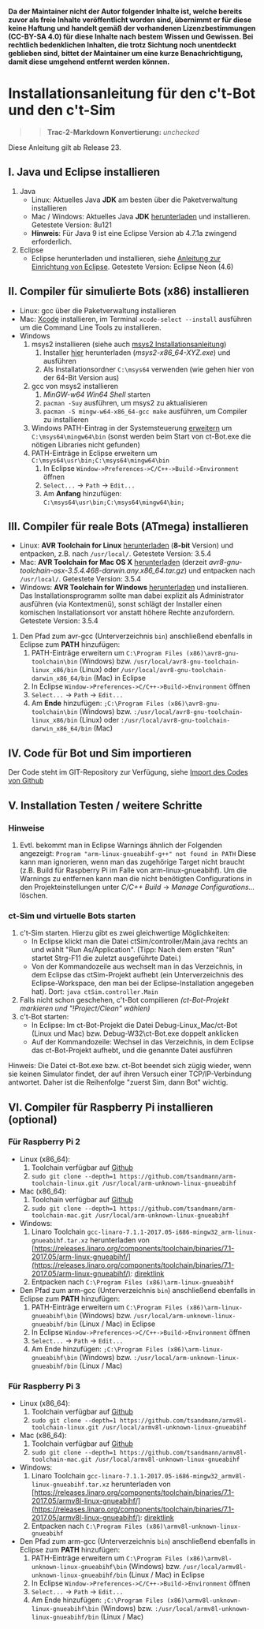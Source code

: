 **Da der Maintainer nicht der Autor folgender Inhalte ist, welche bereits zuvor als freie Inhalte veröffentlicht worden sind, übernimmt er für diese keine Haftung und handelt gemäß der vorhandenen Lizenzbestimmungen (CC-BY-SA 4.0) für diese Inhalte nach bestem Wissen und Gewissen. Bei rechtlich bedenklichen Inhalten, die trotz Sichtung noch unentdeckt geblieben sind, bittet der Maintainer um eine kurze Benachrichtigung, damit diese umgehend entfernt werden können.**

# Installationsanleitung für den c't-Bot und den c't-Sim

>> **Trac-2-Markdown Konvertierung:** *unchecked*

Diese Anleitung gilt ab Release 23.

## I. Java und Eclipse installieren

1. Java
    * Linux: Aktuelles Java **JDK** am besten über die Paketverwaltung installieren
    * Mac / Windows: Aktuelles Java **JDK** [herunterladen](http://www.oracle.com/technetwork/java/javase/downloads/index.html) und installieren. Getestete Version: 8u121
    * **Hinweis**: Für Java 9 ist eine Eclipse Version ab 4.7.1a zwingend erforderlich.
1. Eclipse
    * Eclipse herunterladen und installieren, siehe [Anleitung zur Einrichtung von Eclipse](../EclipseInstallation/EclipseInstallation.md). Getestete Version: Eclipse Neon (4.6)

## II. Compiler für simulierte Bots (x86) installieren

* Linux: gcc über die Paketverwaltung installieren
* Mac: [Xcode](https://itunes.apple.com/de/app/xcode/id497799835?mt=12) installieren, im Terminal `xcode-select --install` ausführen um die Command Line Tools zu installieren.
* Windows
  1. msys2 installieren (siehe auch [msys2 Installationsanleitung](http://msys2.github.io))
     1. Installer [hier](http://msys2.github.io) herunterladen (*msys2-x86_64-*XYZ*.exe*) und ausführen
     1. Als Installationsordner `C:\msys64` verwenden (wie gehen hier von der 64-Bit Version aus)
  1. gcc von msys2 installieren
     1. *MinGW-w64 Win64 Shell* starten
     1. `pacman -Suy` ausführen, um msys2 zu aktualisieren
     1. `pacman -S mingw-w64-x86_64-gcc make` ausführen, um Compiler zu installieren
  1. Windows PATH-Eintrag in der Systemsteuerung [erweitern](http://techmixx.de/windows-10-umgebungsvariablen-bearbeiten/) um `C:\msys64\mingw64\bin` (sonst werden beim Start von ct-Bot.exe die nötigen Libraries nicht gefunden)
  1. PATH-Einträge in Eclipse erweitern um `C:\msys64\usr\bin;C:\msys64\mingw64\bin`
     1. In Eclipse `Window->Preferences->C/C++->Build->Environment` öffnen
     1. `Select...` -> `Path` -> `Edit...`
     1. Am **Anfang** hinzufügen: `C:\msys64\usr\bin;C:\msys64\mingw64\bin;`

## III. Compiler für reale Bots (ATmega) installieren

* Linux: **AVR Toolchain for Linux** [herunterladen](http://www.atmel.com/tools/ATMELAVRTOOLCHAINFORLINUX.aspx) (**8-bit** Version) und entpacken, z.B. nach `/usr/local/`. Getestete Version: 3.5.4
* Mac: **AVR Toolchain for Mac OS X** [herunterladen](http://distribute.atmel.no/tools/opensource/Atmel-AVR-GNU-Toolchain/3.5.4/) (derzeit *avr8-gnu-toolchain-osx-3.5.4.468-darwin.any.x86_64.tar.gz*) und entpacken nach `/usr/local/`. Getestete Version: 3.5.4
* Windows: **AVR Toolchain for Windows** [herunterladen](http://www.atmel.com/tools/ATMELAVRTOOLCHAINFORWINDOWS.aspx) und installieren. Das Installationsprogramm sollte man dabei explizit als Administrator ausführen (via Kontextmenü), sonst schlägt der Installer einen komischen Installationsort vor anstatt höhere Rechte anzufordern. Getestete Version: 3.5.4

1. Den Pfad zum avr-gcc (Unterverzeichnis `bin`) anschließend ebenfalls in Eclipse zum **PATH** hinzufügen:
   1. PATH-Einträge erweitern um `C:\Program Files (x86)\avr8-gnu-toolchain\bin` (Windows) bzw. `/usr/local/avr8-gnu-toolchain-linux_x86/bin` (Linux) oder `/usr/local/avr8-gnu-toolchain-darwin_x86_64/bin` (Mac) in Eclipse
   1. In Eclipse `Window->Preferences->C/C++->Build->Environment` öffnen
   1. `Select...` -> `Path` -> `Edit...`
   1. Am **Ende** hinzufügen: `;C:\Program Files (x86)\avr8-gnu-toolchain\bin` (Windows) bzw. `:/usr/local/avr8-gnu-toolchain-linux_x86/bin` (Linux) oder `:/usr/local/avr8-gnu-toolchain-darwin_x86_64/bin` (Mac)

## IV. Code für Bot und Sim importieren

Der Code steht im GIT-Repository zur Verfügung, siehe [Import des Codes von Github](../GITUndEclipse/GITUndEclipse.md)

## V. Installation Testen / weitere Schritte

### Hinweise

  1. Evtl. bekommt man in Eclipse Warnings ähnlich der Folgenden angezeigt: `Program "arm-linux-gnueabihf-g++" not found in PATH` Diese kann man ignorieren, wenn man das zugehörige Target nicht braucht (z.B. Build für Raspberry Pi im Falle von arm-linux-gnueabihf). Um die Warnings zu entfernen kann man die nicht benötigten Configurations in den Projekteinstellungen unter *C/C++ Build* -> *Manage Configurations...* löschen.

### ct-Sim und virtuelle Bots starten

1. c't-Sim starten. Hierzu gibt es zwei gleichwertige Möglichkeiten:
    * In Eclipse klickt man die Datei	ctSim/controller/Main.java rechts an und wählt "Run As/Application". (Tipp: Nach dem ersten "Run" startet Strg-F11 die zuletzt ausgeführte Datei.)
    * Von der Kommandozeile aus wechselt man in das Verzeichnis, in dem Eclipse das ctSim-Projekt aufhebt (ein Unterverzeichnis des Eclipse-Workspace, den man bei der Eclipse-Installation angegeben hat). Dort: `java ctSim.controller.Main`
1. Falls nicht schon geschehen, c't-Bot compilieren *(ct-Bot-Projekt markieren und "!Project/Clean" wählen)*
1. c't-Bot starten:
    * In Eclipse: Im ct-Bot-Projekt die Datei Debug-Linux_Mac/ct-Bot (Linux und Mac) bzw. Debug-W32\ct-Bot.exe doppelt anklicken
    * Auf der Kommandozeile: Wechsel in das Verzeichnis, in dem Eclipse das ct-Bot-Projekt aufhebt, und die genannte Datei ausführen

Hinweis: Die Datei ct-Bot.exe bzw. ct-Bot beendet sich zügig wieder, wenn sie keinen Simulator findet, der auf ihren Versuch einer TCP/IP-Verbindung antwortet. Daher ist die Reihenfolge "zuerst Sim, dann Bot" wichtig.

## VI. Compiler für Raspberry Pi installieren (optional)

### Für Raspberry Pi 2

* Linux (x86_64):
  1. Toolchain verfügbar auf [Github](https://github.com/tsandmann/arm-toolchain-linux)
  1. `sudo git clone --depth=1 https://github.com/tsandmann/arm-toolchain-linux.git /usr/local/arm-unknown-linux-gnueabihf`
* Mac (x86_64):
  1. Toolchain verfügbar auf [Github](https://github.com/tsandmann/arm-toolchain-mac)
  1. `sudo git clone --depth=1 https://github.com/tsandmann/arm-toolchain-mac.git /usr/local/arm-unknown-linux-gnueabihf`
* Windows:
  1. Linaro Toolchain `gcc-linaro-7.1.1-2017.05-i686-mingw32_arm-linux-gnueabihf.tar.xz` herunterladen von [https://releases.linaro.org/components/toolchain/binaries/7.1-2017.05/arm-linux-gnueabihf/](https://releases.linaro.org/components/toolchain/binaries/7.1-2017.05/arm-linux-gnueabihf/): [direktlink](https://releases.linaro.org/components/toolchain/binaries/7.1-2017.05/arm-linux-gnueabihf/gcc-linaro-7.1.1-2017.05-i686-mingw32_arm-linux-gnueabihf.tar.xz)
  1. Entpacken nach `C:\Program Files (x86)\arm-linux-gnueabihf`
* Den Pfad zum arm-gcc (Unterverzeichnis `bin`) anschließend ebenfalls in Eclipse zum **PATH** hinzufügen:
   1. PATH-Einträge erweitern um `C:\Program Files (x86)\arm-linux-gnueabihf\bin` (Windows) bzw. `/usr/local/arm-unknown-linux-gnueabihf/bin` (Linux / Mac) in Eclipse
   1. In Eclipse `Window->Preferences->C/C++->Build->Environment` öffnen
   1. `Select...` -> `Path` -> `Edit...`
   1. Am Ende hinzufügen: `;C:\Program Files (x86)\arm-linux-gnueabihf\bin` (Windows) bzw. `:/usr/local/arm-unknown-linux-gnueabihf/bin` (Linux / Mac)

### Für Raspberry Pi 3

* Linux (x86_64):
  1. Toolchain verfügbar auf [Github](https://github.com/tsandmann/armv8l-toolchain-linux)
  1. `sudo git clone --depth=1 https://github.com/tsandmann/armv8l-toolchain-linux.git /usr/local/armv8l-unknown-linux-gnueabihf`
* Mac (x86_64):
  1. Toolchain verfügbar auf [Github](https://github.com/tsandmann/armv8l-toolchain-mac)
  1. `sudo git clone --depth=1 https://github.com/tsandmann/armv8l-toolchain-mac.git /usr/local/armv8l-unknown-linux-gnueabihf`
* Windows:
  1. Linaro Toolchain `gcc-linaro-7.1.1-2017.05-i686-mingw32_armv8l-linux-gnueabihf.tar.xz` herunterladen von [https://releases.linaro.org/components/toolchain/binaries/7.1-2017.05/armv8l-linux-gnueabihf/](https://releases.linaro.org/components/toolchain/binaries/7.1-2017.05/armv8l-linux-gnueabihf/): [direktlink](https://releases.linaro.org/components/toolchain/binaries/7.1-2017.05/armv8l-linux-gnueabihf/gcc-linaro-7.1.1-2017.05-i686-mingw32_armv8l-linux-gnueabihf.tar.xz)
  1. Entpacken nach `C:\Program Files (x86)\armv8l-unknown-linux-gnueabihf`
* Den Pfad zum arm-gcc (Unterverzeichnis `bin`) anschließend ebenfalls in Eclipse zum **PATH** hinzufügen:
   1. PATH-Einträge erweitern um `C:\Program Files (x86)\armv8l-unknown-linux-gnueabihf\bin` (Windows) bzw. `/usr/local/armv8l-unknown-linux-gnueabihf/bin` (Linux / Mac) in Eclipse
   1. In Eclipse `Window->Preferences->C/C++->Build->Environment` öffnen
   1. `Select...` -> `Path` -> `Edit...`
   1. Am Ende hinzufügen: `;C:\Program Files (x86)\armv8l-unknown-linux-gnueabihf\bin` (Windows) bzw. `:/usr/local/armv8l-unknown-linux-gnueabihf/bin` (Linux / Mac)
